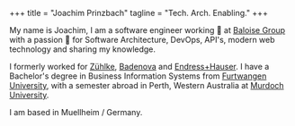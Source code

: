 +++
title = "Joachim Prinzbach"
tagline = "Tech. Arch. Enabling."
+++

My name is Joachim, I am a software engineer working 🔭 at [Baloise Group][baloise] with a passion 🌱 for Software Architecture, DevOps, API's, modern web technology and sharing my knowledge.

I formerly worked for [Zühlke][zuehlke], [Badenova][badenova] and [Endress+Hauser][endress-hauser].
I have a Bachelor's degree in Business Information Systems from [Furtwangen University][hfu], with a semester abroad in Perth, Western Australia at [Murdoch University][murdoch].

I am based in Muellheim / Germany.

[baloise]: https://baloise.ch/
[zuehlke]: https://www.zuehlke.com/en
[badenova]: https://www.badenova.de/
[endress-hauser]: https://www.ch.endress.com/en?store_locale=en
[hfu]: https://www.hs-furtwangen.de/en/
[murdoch]: https://www.murdoch.edu.au/